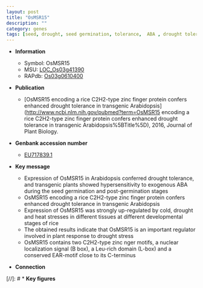 ```yaml
---
layout: post
title: "OsMSR15"
description: ""
category: genes
tags: [seed, drought, seed germination, tolerance,  ABA , drought tolerance, stress, zinc, R protein, drought stress, ABA]
---
```


* **Information**  
    + Symbol: OsMSR15  
    + MSU: [LOC_Os03g41390](http://rice.uga.edu/cgi-bin/ORF_infopage.cgi?orf=LOC_Os03g41390)  
    + RAPdb: [Os03g0610400](http://rapdb.dna.affrc.go.jp/viewer/gbrowse_details/irgsp1?name=Os03g0610400)  

* **Publication**  
    + [OsMSR15 encoding a rice C2H2-type zinc finger protein confers enhanced drought tolerance in transgenic Arabidopsis](http://www.ncbi.nlm.nih.gov/pubmed?term=OsMSR15 encoding a rice C2H2-type zinc finger protein confers enhanced drought tolerance in transgenic Arabidopsis%5BTitle%5D), 2016, Journal of Plant Biology.

* **Genbank accession number**  
    + [EU717839.1](http://www.ncbi.nlm.nih.gov/nuccore/EU717839.1)

* **Key message**  
    + Expression of OsMSR15 in Arabidopsis conferred drought tolerance, and transgenic plants showed hypersensitivity to exogenous ABA during the seed germination and post-germination stages
    + OsMSR15 encoding a rice C2H2-type zinc finger protein confers enhanced drought tolerance in transgenic Arabidopsis
    + Expression of OsMSR15 was strongly up-regulated by cold, drought and heat stresses in different tissues at different developmental stages of rice
    + The obtained results indicate that OsMSR15 is an important regulator involved in plant response to drought stress
    + OsMSR15 contains two C2H2-type zinc nger motifs, a nuclear localization signal (B box), a Leu-rich domain (L-box) and a conserved EAR-motif close to its C-terminus

* **Connection**  

[//]: # * **Key figures**  


